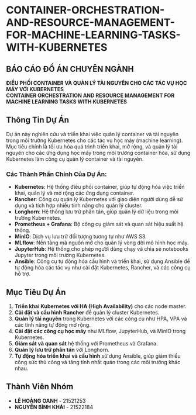 # CONTAINER-ORCHESTRATION-AND-RESOURCE-MANAGEMENT-FOR-MACHINE-LEARNING-TASKS-WITH-KUBERNETES

## BÁO CÁO ĐỒ ÁN CHUYÊN NGÀNH
**ĐIỀU PHỐI CONTAINER VÀ QUẢN LÝ TÀI NGUYÊN CHO CÁC TÁC VỤ HỌC MÁY VỚI KUBERNETES**  
**CONTAINER ORCHESTRATION AND RESOURCE MANAGEMENT FOR MACHINE LEARNING TASKS WITH KUBERNETES**

## Thông Tin Dự Án

Dự án này nghiên cứu và triển khai việc quản lý container và tài nguyên trong môi trường Kubernetes cho các tác vụ học máy (machine learning). Mục tiêu chính là tối ưu hóa quá trình triển khai, mở rộng, và quản lý tài nguyên cho các ứng dụng học máy trong môi trường container hóa, sử dụng Kubernetes làm công cụ quản lý container và tài nguyên.

### Các Thành Phần Chính Của Dự Án:
- **Kubernetes**: Hệ thống điều phối container, giúp tự động hóa việc triển khai, quản lý và mở rộng các ứng dụng container.
- **Rancher**: Công cụ quản lý Kubernetes với giao diện người dùng dễ sử dụng và tích hợp nhiều tính năng cho quản lý cluster.
- **Longhorn**: Hệ thống lưu trữ phân tán, giúp quản lý dữ liệu trong môi trường Kubernetes.
- **Prometheus + Grafana**: Bộ công cụ giám sát và quan sát hiệu suất hệ thống.
- **MinIO**: Dịch vụ lưu trữ đối tượng tương tự như AWS S3.
- **MLflow**: Nền tảng mã nguồn mở cho quản lý vòng đời mô hình học máy.
- **JupyterHub**: Hệ thống cho phép người dùng chạy và chia sẻ notebooks Jupyter trong môi trường Kubernetes.
- **Ansible**: Công cụ tự động hóa cấu hình và triển khai, sử dụng Ansible để tự động hóa các tác vụ như cài đặt Kubernetes, Rancher, và các công cụ hỗ trợ.

## Mục Tiêu Dự Án

1. **Triển khai Kubernetes với HA (High Availability)** cho các node master.
2. **Cài đặt và cấu hình Rancher** để quản lý cluster Kubernetes.
3. **Quản lý tài nguyên** trong Kubernetes với các công cụ như HPA, VPA và các tính năng tự động mở rộng.
4. **Cài đặt các công cụ học máy** như MLflow, JupyterHub, và MinIO trong Kubernetes.
5. **Giám sát và quan sát** hệ thống với Prometheus và Grafana.
6. **Quản lý lưu trữ phân tán** với Longhorn.
7. **Tự động hóa triển khai và cấu hình** sử dụng Ansible, giúp giảm thiểu công sức thủ công và tăng tính nhất quán trong các môi trường khác nhau.

## Thành Viên Nhóm
- **LÊ HOÀNG OANH** - 21521253
- **NGUYỄN BÌNH KHẢI** - 21522184
